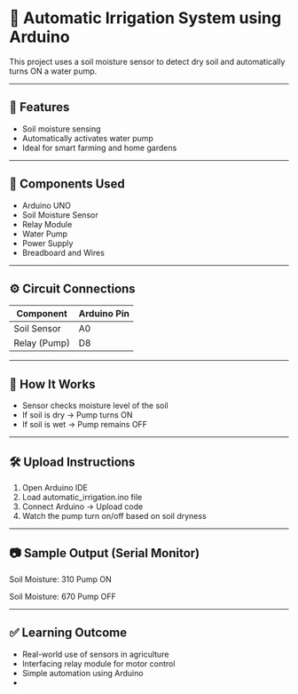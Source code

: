 # 🌿 Automatic Irrigation System using Arduino

This project uses a soil moisture sensor to detect dry soil and automatically turns ON a water pump.

---

## 🚀 Features

- Soil moisture sensing  
- Automatically activates water pump  
- Ideal for smart farming and home gardens

---

## 🔧 Components Used

- Arduino UNO  
- Soil Moisture Sensor  
- Relay Module  
- Water Pump  
- Power Supply  
- Breadboard and Wires

---

## ⚙ Circuit Connections

| Component         | Arduino Pin |
|------------------|-------------|
| Soil Sensor       | A0          |
| Relay (Pump)      | D8          |

---

## 🧠 How It Works

- Sensor checks moisture level of the soil  
- If soil is dry → Pump turns ON  
- If soil is wet → Pump remains OFF

---

## 🛠 Upload Instructions

1. Open Arduino IDE  
2. Load automatic_irrigation.ino file  
3. Connect Arduino → Upload code  
4. Watch the pump turn on/off based on soil dryness

---

## 📷 Sample Output (Serial Monitor)
Soil Moisture: 310
Pump ON

Soil Moisture: 670
Pump OFF

---

## ✅ Learning Outcome

- Real-world use of sensors in agriculture  
- Interfacing relay module for motor control  
- Simple automation using Arduino
-
